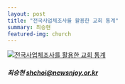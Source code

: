 ```yaml
---
layout: post
title: "전국사업체조사를 활용한 교회 통계"
summary: 최승현
featured-img: church
---
```


<html><body>
<div class='tableauPlaceholder' id='viz1520905243874' style='position: relative'><noscript><a href='#'><img alt='전국사업체조사를 활용한 교회 통계 ' src='https:&#47;&#47;public.tableau.com&#47;static&#47;images&#47;-_&#47;-_466&#47;1&#47;1_rss.png' style='border: none' /></a></noscript><object class='tableauViz'  style='display:none;'><param name='host_url' value='https%3A%2F%2Fpublic.tableau.com%2F' /> <param name='embed_code_version' value='3' /> <param name='site_root' value='' /><param name='name' value='-_466&#47;1' /><param name='tabs' value='no' /><param name='toolbar' value='yes' /><param name='static_image' value='https:&#47;&#47;public.tableau.com&#47;static&#47;images&#47;-_&#47;-_466&#47;1&#47;1.png' /> <param name='animate_transition' value='yes' /><param name='display_static_image' value='yes' /><param name='display_spinner' value='yes' /><param name='display_overlay' value='yes' /><param name='display_count' value='yes' /></object></div>                <script type='text/javascript'>                    var divElement = document.getElementById('viz1520905243874');                    var vizElement = divElement.getElementsByTagName('object')[0];                    vizElement.style.width='1016px';vizElement.style.height='991px';                    var scriptElement = document.createElement('script');                    scriptElement.src = 'https://public.tableau.com/javascripts/api/viz_v1.js';                    vizElement.parentNode.insertBefore(scriptElement, vizElement);                </script>
</body></html>



##### 최승현 [shchoi@newsnjoy.or.kr](mailto:shchoi@newsnjoy.or.kr)